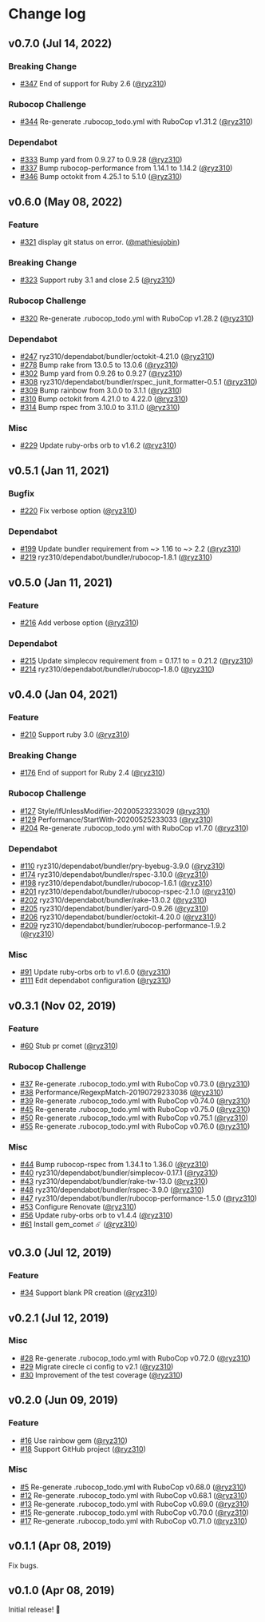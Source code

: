 # Change log

## v0.7.0 (Jul 14, 2022)

### Breaking Change

- [#347](https://github.com/ryz310/pr_comet/pull/347) End of support for Ruby 2.6 ([@ryz310](https://github.com/ryz310))

### Rubocop Challenge

- [#344](https://github.com/ryz310/pr_comet/pull/344) Re-generate .rubocop_todo.yml with RuboCop v1.31.2 ([@ryz310](https://github.com/ryz310))

### Dependabot

- [#333](https://github.com/ryz310/pr_comet/pull/333) Bump yard from 0.9.27 to 0.9.28 ([@ryz310](https://github.com/ryz310))
- [#337](https://github.com/ryz310/pr_comet/pull/337) Bump rubocop-performance from 1.14.1 to 1.14.2 ([@ryz310](https://github.com/ryz310))
- [#346](https://github.com/ryz310/pr_comet/pull/346) Bump octokit from 4.25.1 to 5.1.0 ([@ryz310](https://github.com/ryz310))

## v0.6.0 (May 08, 2022)

### Feature

- [#321](https://github.com/ryz310/pr_comet/pull/321) display git status on error. ([@mathieujobin](https://github.com/mathieujobin))

### Breaking Change

- [#323](https://github.com/ryz310/pr_comet/pull/323) Support ruby 3.1 and close 2.5 ([@ryz310](https://github.com/ryz310))

### Rubocop Challenge

- [#320](https://github.com/ryz310/pr_comet/pull/320) Re-generate .rubocop_todo.yml with RuboCop v1.28.2 ([@ryz310](https://github.com/ryz310))

### Dependabot

- [#247](https://github.com/ryz310/pr_comet/pull/247) ryz310/dependabot/bundler/octokit-4.21.0 ([@ryz310](https://github.com/ryz310))
- [#278](https://github.com/ryz310/pr_comet/pull/278) Bump rake from 13.0.5 to 13.0.6 ([@ryz310](https://github.com/ryz310))
- [#302](https://github.com/ryz310/pr_comet/pull/302) Bump yard from 0.9.26 to 0.9.27 ([@ryz310](https://github.com/ryz310))
- [#308](https://github.com/ryz310/pr_comet/pull/308) ryz310/dependabot/bundler/rspec_junit_formatter-0.5.1 ([@ryz310](https://github.com/ryz310))
- [#309](https://github.com/ryz310/pr_comet/pull/309) Bump rainbow from 3.0.0 to 3.1.1 ([@ryz310](https://github.com/ryz310))
- [#310](https://github.com/ryz310/pr_comet/pull/310) Bump octokit from 4.21.0 to 4.22.0 ([@ryz310](https://github.com/ryz310))
- [#314](https://github.com/ryz310/pr_comet/pull/314) Bump rspec from 3.10.0 to 3.11.0 ([@ryz310](https://github.com/ryz310))

### Misc

- [#229](https://github.com/ryz310/pr_comet/pull/229) Update ruby-orbs orb to v1.6.2 ([@ryz310](https://github.com/ryz310))

## v0.5.1 (Jan 11, 2021)

### Bugfix

- [#220](https://github.com/ryz310/pr_comet/pull/220) Fix verbose option ([@ryz310](https://github.com/ryz310))

### Dependabot

- [#199](https://github.com/ryz310/pr_comet/pull/199) Update bundler requirement from ~> 1.16 to ~> 2.2 ([@ryz310](https://github.com/ryz310))
- [#219](https://github.com/ryz310/pr_comet/pull/219) ryz310/dependabot/bundler/rubocop-1.8.1 ([@ryz310](https://github.com/ryz310))

## v0.5.0 (Jan 11, 2021)

### Feature

- [#216](https://github.com/ryz310/pr_comet/pull/216) Add verbose option ([@ryz310](https://github.com/ryz310))

### Dependabot

- [#215](https://github.com/ryz310/pr_comet/pull/215) Update simplecov requirement from = 0.17.1 to = 0.21.2 ([@ryz310](https://github.com/ryz310))
- [#214](https://github.com/ryz310/pr_comet/pull/214) ryz310/dependabot/bundler/rubocop-1.8.0 ([@ryz310](https://github.com/ryz310))

## v0.4.0 (Jan 04, 2021)

### Feature

- [#210](https://github.com/ryz310/pr_comet/pull/210) Support ruby 3.0 ([@ryz310](https://github.com/ryz310))

### Breaking Change

- [#176](https://github.com/ryz310/pr_comet/pull/176) End of support for Ruby 2.4 ([@ryz310](https://github.com/ryz310))

### Rubocop Challenge

- [#127](https://github.com/ryz310/pr_comet/pull/127) Style/IfUnlessModifier-20200523233029 ([@ryz310](https://github.com/ryz310))
- [#129](https://github.com/ryz310/pr_comet/pull/129) Performance/StartWith-20200525233033 ([@ryz310](https://github.com/ryz310))
- [#204](https://github.com/ryz310/pr_comet/pull/204) Re-generate .rubocop_todo.yml with RuboCop v1.7.0 ([@ryz310](https://github.com/ryz310))

### Dependabot

- [#110](https://github.com/ryz310/pr_comet/pull/110) ryz310/dependabot/bundler/pry-byebug-3.9.0 ([@ryz310](https://github.com/ryz310))
- [#174](https://github.com/ryz310/pr_comet/pull/174) ryz310/dependabot/bundler/rspec-3.10.0 ([@ryz310](https://github.com/ryz310))
- [#198](https://github.com/ryz310/pr_comet/pull/198) ryz310/dependabot/bundler/rubocop-1.6.1 ([@ryz310](https://github.com/ryz310))
- [#201](https://github.com/ryz310/pr_comet/pull/201) ryz310/dependabot/bundler/rubocop-rspec-2.1.0 ([@ryz310](https://github.com/ryz310))
- [#202](https://github.com/ryz310/pr_comet/pull/202) ryz310/dependabot/bundler/rake-13.0.2 ([@ryz310](https://github.com/ryz310))
- [#205](https://github.com/ryz310/pr_comet/pull/205) ryz310/dependabot/bundler/yard-0.9.26 ([@ryz310](https://github.com/ryz310))
- [#206](https://github.com/ryz310/pr_comet/pull/206) ryz310/dependabot/bundler/octokit-4.20.0 ([@ryz310](https://github.com/ryz310))
- [#209](https://github.com/ryz310/pr_comet/pull/209) ryz310/dependabot/bundler/rubocop-performance-1.9.2 ([@ryz310](https://github.com/ryz310))

### Misc

- [#91](https://github.com/ryz310/pr_comet/pull/91) Update ruby-orbs orb to v1.6.0 ([@ryz310](https://github.com/ryz310))
- [#111](https://github.com/ryz310/pr_comet/pull/111) Edit dependabot configuration ([@ryz310](https://github.com/ryz310))

## v0.3.1 (Nov 02, 2019)

### Feature

- [#60](https://github.com/ryz310/pr_comet/pull/60) Stub pr comet ([@ryz310](https://github.com/ryz310))

### Rubocop Challenge

- [#37](https://github.com/ryz310/pr_comet/pull/37) Re-generate .rubocop_todo.yml with RuboCop v0.73.0 ([@ryz310](https://github.com/ryz310))
- [#38](https://github.com/ryz310/pr_comet/pull/38) Performance/RegexpMatch-20190729233036 ([@ryz310](https://github.com/ryz310))
- [#39](https://github.com/ryz310/pr_comet/pull/39) Re-generate .rubocop_todo.yml with RuboCop v0.74.0 ([@ryz310](https://github.com/ryz310))
- [#45](https://github.com/ryz310/pr_comet/pull/45) Re-generate .rubocop_todo.yml with RuboCop v0.75.0 ([@ryz310](https://github.com/ryz310))
- [#50](https://github.com/ryz310/pr_comet/pull/50) Re-generate .rubocop_todo.yml with RuboCop v0.75.1 ([@ryz310](https://github.com/ryz310))
- [#55](https://github.com/ryz310/pr_comet/pull/55) Re-generate .rubocop_todo.yml with RuboCop v0.76.0 ([@ryz310](https://github.com/ryz310))

### Misc

- [#44](https://github.com/ryz310/pr_comet/pull/44) Bump rubocop-rspec from 1.34.1 to 1.36.0 ([@ryz310](https://github.com/ryz310))
- [#40](https://github.com/ryz310/pr_comet/pull/40) ryz310/dependabot/bundler/simplecov-0.17.1 ([@ryz310](https://github.com/ryz310))
- [#43](https://github.com/ryz310/pr_comet/pull/43) ryz310/dependabot/bundler/rake-tw-13.0 ([@ryz310](https://github.com/ryz310))
- [#48](https://github.com/ryz310/pr_comet/pull/48) ryz310/dependabot/bundler/rspec-3.9.0 ([@ryz310](https://github.com/ryz310))
- [#47](https://github.com/ryz310/pr_comet/pull/47) ryz310/dependabot/bundler/rubocop-performance-1.5.0 ([@ryz310](https://github.com/ryz310))
- [#53](https://github.com/ryz310/pr_comet/pull/53) Configure Renovate ([@ryz310](https://github.com/ryz310))
- [#56](https://github.com/ryz310/pr_comet/pull/56) Update ruby-orbs orb to v1.4.4 ([@ryz310](https://github.com/ryz310))
- [#61](https://github.com/ryz310/pr_comet/pull/61) Install gem_comet :comet: ([@ryz310](https://github.com/ryz310))

## v0.3.0 (Jul 12, 2019)

### Feature

- [#34](https://github.com/ryz310/pr_comet/pull/34) Support blank PR creation ([@ryz310](https://github.com/ryz310))

## v0.2.1 (Jul 12, 2019)

### Misc

- [#28](https://github.com/ryz310/pr_comet/pull/28) Re-generate .rubocop_todo.yml with RuboCop v0.72.0 ([@ryz310](https://github.com/ryz310))
- [#29](https://github.com/ryz310/pr_comet/pull/29) Migrate cirecle ci config to v2.1 ([@ryz310](https://github.com/ryz310))
- [#30](https://github.com/ryz310/pr_comet/pull/30) Improvement of the test coverage ([@ryz310](https://github.com/ryz310))

## v0.2.0 (Jun 09, 2019)

### Feature

- [#16](https://github.com/ryz310/pr_comet/pull/16) Use rainbow gem ([@ryz310](https://github.com/ryz310))
- [#18](https://github.com/ryz310/pr_comet/pull/18) Support GitHub project ([@ryz310](https://github.com/ryz310))

### Misc

- [#5](https://github.com/ryz310/pr_comet/pull/5) Re-generate .rubocop_todo.yml with RuboCop v0.68.0 ([@ryz310](https://github.com/ryz310))
- [#12](https://github.com/ryz310/pr_comet/pull/12) Re-generate .rubocop_todo.yml with RuboCop v0.68.1 ([@ryz310](https://github.com/ryz310))
- [#13](https://github.com/ryz310/pr_comet/pull/13) Re-generate .rubocop_todo.yml with RuboCop v0.69.0 ([@ryz310](https://github.com/ryz310))
- [#15](https://github.com/ryz310/pr_comet/pull/15) Re-generate .rubocop_todo.yml with RuboCop v0.70.0 ([@ryz310](https://github.com/ryz310))
- [#17](https://github.com/ryz310/pr_comet/pull/17) Re-generate .rubocop_todo.yml with RuboCop v0.71.0 ([@ryz310](https://github.com/ryz310))

## v0.1.1 (Apr 08, 2019)

Fix bugs.

## v0.1.0 (Apr 08, 2019)

Initial release! :rocket:
